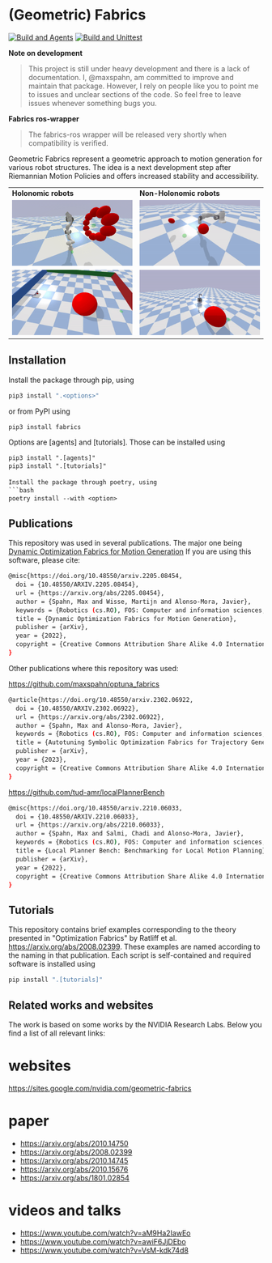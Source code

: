 # (Geometric) Fabrics

[![Build and Agents](https://github.com/maxspahn/fabrics/actions/workflows/diffGeo_agents.yml/badge.svg)](https://github.com/maxspahn/fabrics/actions/workflows/diffGeo_agents.yml)
[![Build and Unittest](https://github.com/maxspahn/fabrics/actions/workflows/unitTest.yml/badge.svg)](https://github.com/maxspahn/fabrics/actions/workflows/unitTest.yml)

**Note on development**
> This project is still under heavy development and there is a lack of
> documentation. I, @maxspahn, am committed to improve and maintain that package.
> However, I rely on people like you to point me to issues and unclear sections of
> the code. So feel free to leave issues whenever something bugs you.

**Fabrics ros-wrapper**
> The fabrics-ros wrapper will be released very shortly when compatibility is
> verified.


Geometric Fabrics represent a geometric approach to motion generation for
various robot structures. The idea is a next development step after Riemannian
Motion Policies and offers increased stability and accessibility.

<table>
  <tr>
    <td><b>Holonomic robots</b></th>
    <td><b>Non-Holonomic robots</b></th>
  </tr> 
  <tr>
    <td> <img src="./assets/panda_ring.gif"  alt="1" width = 360px ></td>
    <td> <img src="./assets/panda_dynamic_avoidance.gif"  alt="1" width = 360px ></td>
  </tr> 
  <tr>
    <td> <img src="./assets/boxer.gif"  alt="1" width = 360px ></td>
    <td> <img src="./assets/albert.gif"  alt="1" width = 360px ></td>
  </tr>
</table>


## Installation

Install the package through pip, using 
```bash
pip3 install ".<options>"
```
or from PyPI using
```bash
pip3 install fabrics
```
Options are [agents] and [tutorials]. Those can be installed using
```
pip3 install ".[agents]"
pip3 install ".[tutorials]"

Install the package through poetry, using
```bash
poetry install --with <option>
```

## Publications

This repository was used in several publications. The major one being
[Dynamic Optimization Fabrics for Motion Generation](https://arxiv.org/abs/2205.08454) 
If you are using this software, please cite:
```bash
@misc{https://doi.org/10.48550/arxiv.2205.08454,
  doi = {10.48550/ARXIV.2205.08454},
  url = {https://arxiv.org/abs/2205.08454},
  author = {Spahn, Max and Wisse, Martijn and Alonso-Mora, Javier},
  keywords = {Robotics (cs.RO), FOS: Computer and information sciences, FOS: Computer and information sciences},
  title = {Dynamic Optimization Fabrics for Motion Generation},
  publisher = {arXiv},
  year = {2022},
  copyright = {Creative Commons Attribution Share Alike 4.0 International}
}
```
Other publications where this repository was used:

https://github.com/maxspahn/optuna_fabrics
```bash
@article{https://doi.org/10.48550/arxiv.2302.06922,
  doi = {10.48550/ARXIV.2302.06922},
  url = {https://arxiv.org/abs/2302.06922},
  author = {Spahn, Max and Alonso-Mora, Javier},
  keywords = {Robotics (cs.RO), FOS: Computer and information sciences, FOS: Computer and information sciences},
  title = {Autotuning Symbolic Optimization Fabrics for Trajectory Generation},
  publisher = {arXiv},
  year = {2023},
  copyright = {Creative Commons Attribution Share Alike 4.0 International}
}
```

https://github.com/tud-amr/localPlannerBench
```bash
@misc{https://doi.org/10.48550/arxiv.2210.06033,
  doi = {10.48550/ARXIV.2210.06033},
  url = {https://arxiv.org/abs/2210.06033},
  author = {Spahn, Max and Salmi, Chadi and Alonso-Mora, Javier},
  keywords = {Robotics (cs.RO), FOS: Computer and information sciences, FOS: Computer and information sciences},
  title = {Local Planner Bench: Benchmarking for Local Motion Planning},
  publisher = {arXiv},
  year = {2022},
  copyright = {Creative Commons Attribution Share Alike 4.0 International}
}
```


## Tutorials

This repository contains brief examples corresponding to the theory presented
in "Optimization Fabrics" by Ratliff et al. https://arxiv.org/abs/2008.02399.
These examples are named according to the naming in that publication. Each
script is self-contained and required software is installed using 
```bash
pip install ".[tutorials]"
```
## Related works and websites

The work is based on some works by the NVIDIA Research Labs. Below you find a
list of all relevant links:

# websites
https://sites.google.com/nvidia.com/geometric-fabrics

# paper
- https://arxiv.org/abs/2010.14750
- https://arxiv.org/abs/2008.02399
- https://arxiv.org/abs/2010.14745
- https://arxiv.org/abs/2010.15676
- https://arxiv.org/abs/1801.02854

# videos and talks
- https://www.youtube.com/watch?v=aM9Ha2IawEo
- https://www.youtube.com/watch?v=awiF6JjDEbo
- https://www.youtube.com/watch?v=VsM-kdk74d8


